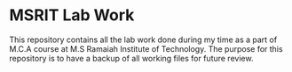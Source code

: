 # MSRIT Lab Work 
This repository contains all the lab work done during my time as a part of M.C.A course at M.S Ramaiah Institute of Technology.
The purpose for this repository is to have a backup of all working files for future review.
